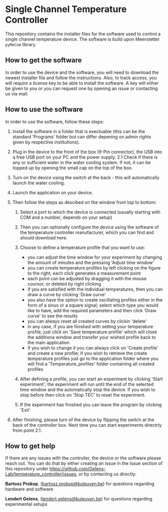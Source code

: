 # Single Channel Temperature Controller

This repository contains the installer files for the software used to control a single channel temperature device.
The software is build upon Meerstetter `pyMeCom` library.

## How to get the software

In order to use the device and the software, you will need to download the newest installer file and follow the instructions.
Also, to track access, you will require a license key to be able to install the software.
A key will either be given to you or you can request one by opening an issue or contacting us via mail.

## How to use the software

In order to use the software, follow these steps:

1. Install the software in a folder that is exectuable (this can be the standard 'Programs' folder but can differ depening on admin rights given by respective institutions).
2. Plug in the device to the front of the box (9-Pin connector), the USB into a free USB port on your PC and the power supply.
   2.1 Check if there is any or sufficient water in the water cooling system. If not, it can be topped up by opening the small cap on the top of the box.
3. Turn on the device using the switch at the back - this will automatically launch the water cooling.
4. Launch the application on your device.
5. Then follow the steps as descibed on the window from top to bottom:
	1. Select a port to which the device is connected (usually starting with COM and a number, depends on your setup)
	2. Then you can optionally configure the device using the software of the temperature controller manufacturer, which you can find and should download here.
	3. Choose to define a temperature profile that you want to use:
		- you can adjust the time window for your experiment by changing the amount of minutes and the pressing 'Adjust time window'
		- you can create temperature profiles by left clicking on the figure to the right; each click generates a measurement point
		- each point can be adjusted by dragging it with the mouse coursor, or deleted by right clicking
		- if you are satisfied with the individual temperatures, then you can draw a curve by clicking 'Draw curve'
		- you also have the option to create oscillating profiles either in the form of a sinus or a square signal; select which type you would like to have, add the required parameters and then click 'Draw curve' to see the results
		- you can always reset all created curves by clickin 'delete'
		- in any case, if you are finished with setting your temperature profile, just click on 'Save temperature profile' which will close the additiona window and transfer your wished profile back to the main application
		- if you wish to change it you can always click on 'Create profile' and create a new profile; if you wish to retrieve the create temperature profiles just go to the application folder where you will find a 'Temperature\_profiles' folder containing all created profiles


	4. After defining a profile, you can start an experiment by clicking 'Start experiment'; the experiment will run until the end of the selected time window and the automatically stop the device. If you wish to stop before then click on 'Stop TEC' to reset the experiment.
	5. If the experiment has finished you can leave the program by clicking 'Exit'

6. After finishing, please turn of the device by flipping the switch at the back of the controller box. Next time you can start experiments directrly from point 2.1.

## How to get help

If there are any issues with the controller, the device or the software please reach out.
You can do that by either creating an issue in the Issue section of this repository under https://github.com/Gelens-Lab/temperature_controller/issues, or by contacting us directly:

**Bartosz Prokop**, (bartosz.prokop@kuleuven.be) for questions regarding hardware and software

**Lendert Gelens**, (lendert.gelens@kuleuven.be) for questions regarding experimental setups


